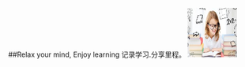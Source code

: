 ##Relax your mind, Enjoy learning 
                                       记录学习.分享里程。
<img src='/assets/readme.jpg' width="100" height="100"  alt='go' title='study'/>


 